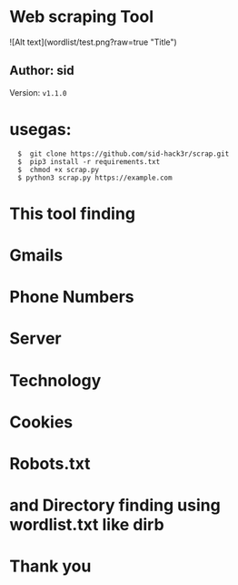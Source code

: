 <h1>Web scraping Tool</h1>
![Alt text](wordlist/test.png?raw=true "Title")
<br>
<h2>Author: sid </h2>
 Version: <code>v1.1.0</code>

# usegas: 
      $  git clone https://github.com/sid-hack3r/scrap.git
      $  pip3 install -r requirements.txt
      $  chmod +x scrap.py 
      $ python3 scrap.py https://example.com

# This tool finding
# Gmails
# Phone Numbers
# Server 
# Technology
# Cookies
# Robots.txt
# and Directory finding using wordlist.txt like dirb 
# Thank you
